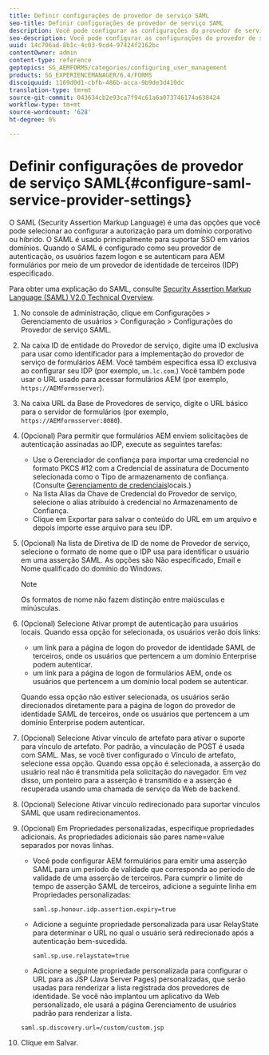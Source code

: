 ```yaml
---
title: Definir configurações de provedor de serviço SAML
seo-title: Definir configurações de provedor de serviço SAML
description: Você pode configurar as configurações do provedor de serviço SAML para permitir que os usuários façam logon e se autentiquem para AEM formulários por meio de um provedor de identidade de terceiros (IDP) especificado.
seo-description: Você pode configurar as configurações do provedor de serviço SAML para permitir que os usuários façam logon e se autentiquem para AEM formulários por meio de um provedor de identidade de terceiros (IDP) especificado.
uuid: 14c706ad-8b1c-4c03-9cd4-97424f2162bc
contentOwner: admin
content-type: reference
geptopics: SG_AEMFORMS/categories/configuring_user_management
products: SG_EXPERIENCEMANAGER/6.4/FORMS
discoiquuid: 1169d0d1-cbfb-486b-acca-9b9de3d410dc
translation-type: tm+mt
source-git-commit: 043634cb2e93ca7f94c61a6a073746174a638424
workflow-type: tm+mt
source-wordcount: '628'
ht-degree: 0%

---
```



# Definir configurações de provedor de serviço SAML{#configure-saml-service-provider-settings}

O SAML (Security Assertion Markup Language) é uma das opções que você pode selecionar ao configurar a autorização para um domínio corporativo ou híbrido. O SAML é usado principalmente para suportar SSO em vários domínios. Quando o SAML é configurado como seu provedor de autenticação, os usuários fazem logon e se autenticam para AEM formulários por meio de um provedor de identidade de terceiros (IDP) especificado.

Para obter uma explicação do SAML, consulte [Security Assertion Markup Language (SAML) V2.0 Technical Overview](https://www.oasis-open.org/committees/download.php/20645/sstc-saml-tech-overview-2%200-draft-10.pdf).

1. No console de administração, clique em Configurações > Gerenciamento de usuários > Configuração > Configurações do Provedor de serviço SAML.
1. Na caixa ID de entidade do Provedor de serviço, digite uma ID exclusiva para usar como identificador para a implementação do provedor de serviço de formulários AEM. Você também especifica essa ID exclusiva ao configurar seu IDP (por exemplo, `um.lc.com`.) Você também pode usar o URL usado para acessar formulários AEM (por exemplo, `https://AEMformsserver`).
1. Na caixa URL da Base de Provedores de serviço, digite o URL básico para o servidor de formulários (por exemplo, `https://AEMformsserver:8080`).
1. (Opcional) Para permitir que formulários AEM enviem solicitações de autenticação assinadas ao IDP, execute as seguintes tarefas:

   * Use o Gerenciador de confiança para importar uma credencial no formato PKCS #12 com a Credencial de assinatura de Documento selecionada como o Tipo de armazenamento de confiança. (Consulte [Gerenciamento de credenciais](/help/forms/using/admin-help/local-credentials.md#managing-local-credentials)locais.)
   * Na lista Alias da Chave de Credencial do Provedor de serviço, selecione o alias atribuído à credencial no Armazenamento de Confiança.
   * Clique em Exportar para salvar o conteúdo do URL em um arquivo e depois importe esse arquivo para seu IDP.

1. (Opcional) Na lista de Diretiva de ID de nome de Provedor de serviço, selecione o formato de nome que o IDP usa para identificar o usuário em uma asserção SAML. As opções são Não especificado, Email e Nome qualificado do domínio do Windows.

   >[!NOTE]
   >
   >Os formatos de nome não fazem distinção entre maiúsculas e minúsculas.

1. (Opcional) Selecione Ativar prompt de autenticação para usuários locais. Quando essa opção for selecionada, os usuários verão dois links:

   * um link para a página de logon do provedor de identidade SAML de terceiros, onde os usuários que pertencem a um domínio Enterprise podem autenticar.
   * um link para a página de logon de formulários AEM, onde os usuários que pertencem a um domínio local podem se autenticar.

   Quando essa opção não estiver selecionada, os usuários serão direcionados diretamente para a página de logon do provedor de identidade SAML de terceiros, onde os usuários que pertencem a um domínio Enterprise podem autenticar.

1. (Opcional) Selecione Ativar vínculo de artefato para ativar o suporte para vínculo de artefato. Por padrão, a vinculação de POST é usada com SAML. Mas, se você tiver configurado o Vínculo de artefato, selecione essa opção. Quando essa opção é selecionada, a asserção do usuário real não é transmitida pela solicitação do navegador. Em vez disso, um ponteiro para a asserção é transmitido e a asserção é recuperada usando uma chamada de serviço da Web de backend.
1. (Opcional) Selecione Ativar vínculo redirecionado para suportar vínculos SAML que usam redirecionamentos.
1. (Opcional) Em Propriedades personalizadas, especifique propriedades adicionais. As propriedades adicionais são pares name=value separados por novas linhas.

   * Você pode configurar AEM formulários para emitir uma asserção SAML para um período de validade que corresponda ao período de validade de uma asserção de terceiros. Para cumprir o limite de tempo de asserção SAML de terceiros, adicione a seguinte linha em Propriedades personalizadas:

      `saml.sp.honour.idp.assertion.expiry=true`

   * Adicione a seguinte propriedade personalizada para usar RelayState para determinar o URL no qual o usuário será redirecionado após a autenticação bem-sucedida.

      `saml.sp.use.relaystate=true`

   * Adicione a seguinte propriedade personalizada para configurar o URL para as JSP (Java Server Pages) personalizadas, que serão usadas para renderizar a lista registrada dos provedores de identidade. Se você não implantou um aplicativo da Web personalizado, ele usará a página Gerenciamento de usuários padrão para renderizar a lista.

   `saml.sp.discovery.url=/custom/custom.jsp`

1. Clique em Salvar.

